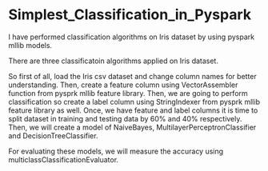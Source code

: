 # Simplest_Classification_in_Pyspark
I have performed classification algorithms on Iris dataset by using pyspark mllib models.

There are three classificatoin algorithms applied on Iris dataset.

So first of all, load the Iris csv dataset and change column names for better understanding.
Then, create a feature column using VectorAssembler function from pysprk mllib feature library.
Then, we are going to perform classification so create a label column using StringIndexer from pysprk mllib feature library as well.
Once, we have feature and label columns it is time to split dataset in training and testing data by 60% and 40% respectively.
Then, we will create a model of NaiveBayes, MultilayerPerceptronClassifier and DecisionTreeClassifier.

For evaluating these models, we will measure the accuracy using multiclassClassificationEvaluator.
